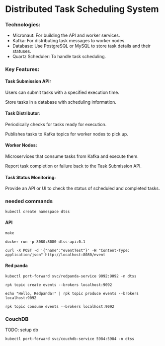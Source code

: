 # Distributed Task Scheduling System

### Technologies:

- Micronaut: For building the API and worker services.
- Kafka: For distributing task messages to worker nodes.
- Database: Use PostgreSQL or MySQL to store task details and their statuses.
- Quartz Scheduler: To handle task scheduling.


### Key Features:
#### Task Submission API:
Users can submit tasks with a specified execution time.

Store tasks in a database with scheduling information.

#### Task Distributor:
Periodically checks for tasks ready for execution.

Publishes tasks to Kafka topics for worker nodes to pick up.

#### Worker Nodes:
Microservices that consume tasks from Kafka and execute them.

Report task completion or failure back to the Task Submission API.

#### Task Status Monitoring:
Provide an API or UI to check the status of scheduled and completed tasks.


### needed commands

```
kubectl create namespace dtss
```

#### API

```
make

docker run -p 8080:8080 dtss-api:0.1

curl -X POST -d '{"name":"eventTest"}' -H "Content-Type: application/json" http://localhost:8080/event
```

#### Red panda
```
kubectl port-forward svc/redpanda-service 9092:9092 -n dtss

rpk topic create events --brokers localhost:9092

echo "Hello, Redpanda!" | rpk topic produce events --brokers localhost:9092

rpk topic consume events --brokers localhost:9092
```

### CouchDB

TODO: setup db

```
kubectl port-forward svc/couchdb-service 5984:5984 -n dtss

```